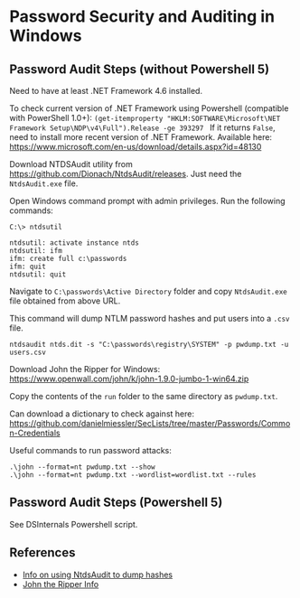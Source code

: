 # Password Security and Auditing in Windows

## Password Audit Steps (without Powershell 5)

Need to have at least .NET Framework 4.6 installed.

To check current version of .NET Framework using Powershell (compatible with PowerShell 1.0+):
```(get-itemproperty "HKLM:SOFTWARE\Microsoft\NET Framework Setup\NDP\v4\Full").Release -ge 393297 ```
If it returns `False`, need to install more recent version of .NET Framework. Available here:<br/>
https://www.microsoft.com/en-us/download/details.aspx?id=48130

Download NTDSAudit utility from https://github.com/Dionach/NtdsAudit/releases. Just need the `NtdsAudit.exe` file.

Open Windows command prompt with admin privileges. Run the following commands:
```
C:\> ntdsutil

ntdsutil: activate instance ntds
ntdsutil: ifm
ifm: create full c:\passwords
ifm: quit
ntdsutil: quit

```
Navigate to `C:\passwords\Active Directory` folder and copy `NtdsAudit.exe` file obtained from above URL.

This command will dump NTLM password hashes and put users into a `.csv` file.
```
ntdsaudit ntds.dit -s "C:\passwords\registry\SYSTEM" -p pwdump.txt -u users.csv
```
Download John the Ripper for Windows:<br/>
https://www.openwall.com/john/k/john-1.9.0-jumbo-1-win64.zip

Copy the contents of the `run` folder to the same directory as `pwdump.txt`.

Can download a dictionary to check against here:<br/>
https://github.com/danielmiessler/SecLists/tree/master/Passwords/Common-Credentials

Useful commands to run password attacks:<br/>
```
.\john --format=nt pwdump.txt --show
.\john --format=nt pwdump.txt --wordlist=wordlist.txt --rules
```

## Password Audit Steps (Powershell 5)

See DSInternals Powershell script.

## References
- [Info on using NtdsAudit to dump hashes](https://securitynuggets.co.uk/ad-password-auditing-part-1)
- [John the Ripper Info](https://www.dionach.com/en-us/blog/active-directory-password-auditing-part-2-cracking-the-hashes/)



